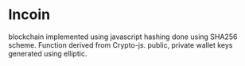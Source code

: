 # Incoin

blockchain implemented using javascript
hashing done using SHA256 scheme. Function derived from Crypto-js.
public, private wallet keys generated using elliptic.  
